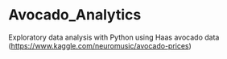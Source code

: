 # Avocado_Analytics


Exploratory data analysis with Python using Haas avocado data (https://www.kaggle.com/neuromusic/avocado-prices)
